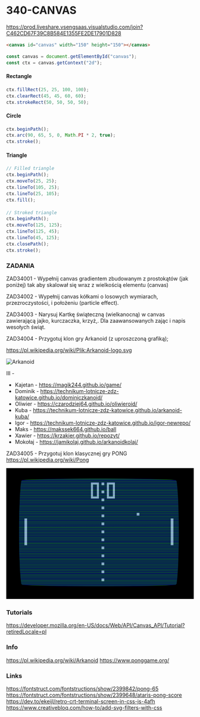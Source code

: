 # 340-CANVAS

https://prod.liveshare.vsengsaas.visualstudio.com/join?C462CD67F39C8B584E1355FE2DE17901D828

```html
<canvas id="canvas" width="150" height="150"></canvas>
```
```js
const canvas = document.getElementById("canvas");
const ctx = canvas.getContext("2d");

```
#### Rectangle
```js
ctx.fillRect(25, 25, 100, 100);
ctx.clearRect(45, 45, 60, 60);
ctx.strokeRect(50, 50, 50, 50);
```
#### Circle
```js
ctx.beginPath();
ctx.arc(90, 65, 5, 0, Math.PI * 2, true);
ctx.stroke();
```
#### Triangle

```js
// Filled triangle
ctx.beginPath();
ctx.moveTo(25, 25);
ctx.lineTo(105, 25);
ctx.lineTo(25, 105);
ctx.fill();

// Stroked triangle
ctx.beginPath();
ctx.moveTo(125, 125);
ctx.lineTo(125, 45);
ctx.lineTo(45, 125);
ctx.closePath();
ctx.stroke();
```

### ZADANIA
ZAD34001 - Wypełnij canvas gradientem zbudowanym z prostokątów (jak poniżej) tak aby skalował się wraz z wielkością elementu (canvas)

ZAD34002 - Wypełnij canvas kółkami o losowych wymiarach, przezroczystości, i położeniu (particle effect).

ZAD34003 - Narysuj Kartkę świąteczną (wielkanocną) w canvas zawierającą jajko, kurczaczka, krzyż,. Dla zaawansowanych zając i napis wesołych świąt.

ZAD34004 - Przygotuj klon gry Arkanoid (z uproszczoną grafiką);

https://pl.wikipedia.org/wiki/Plik:Arkanoid-logo.svg

![Arkanoid](https://www.asteroidg.com/images/screenshots/arkanoid_1986_01.png)

III - 

- Kajetan - https://magik244.github.io/game/
- Dominik - https://technikum-lotnicze-zdz-katowice.github.io/dominiczkanoid/
- Oliwier - https://czarodziej64.github.io/oliwieroid/
- Kuba - https://technikum-lotnicze-zdz-katowice.github.io/arkanoid-kuba/
- Igor - https://technikum-lotnicze-zdz-katowice.github.io/igor-newrepo/
- Maks - https://makssek664.github.io/ball
- Xawier - https://krzakier.github.io/repozyt/
- Mokołaj - https://jamikolaj.github.io/arkanoidkolaj/

ZAD34005 - Przygotuj klon klasycznej gry PONG 
https://pl.wikipedia.org/wiki/Pong

![Pong](pong.png)

### Tutorials

https://developer.mozilla.org/en-US/docs/Web/API/Canvas_API/Tutorial?retiredLocale=pl

### Info

https://pl.wikipedia.org/wiki/Arkanoid
https://www.ponggame.org/

### Links
https://fontstruct.com/fontstructions/show/2399842/pong-65
https://fontstruct.com/fontstructions/show/2399648/ataris-pong-score
https://dev.to/ekeijl/retro-crt-terminal-screen-in-css-js-4afh
https://www.creativebloq.com/how-to/add-svg-filters-with-css
